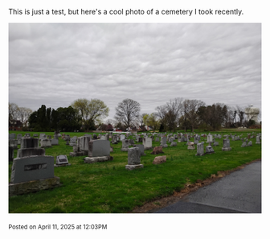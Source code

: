 This is just a test, but here's a cool photo of a cemetery I took recently.

![Image](https://raw.githubusercontent.com/ben-wesley/microblog/main/images/2025-04-11-1203-05-blog-IMG_20250405_101655140.jpg)

<small>Posted on April 11, 2025 at 12:03PM</small>